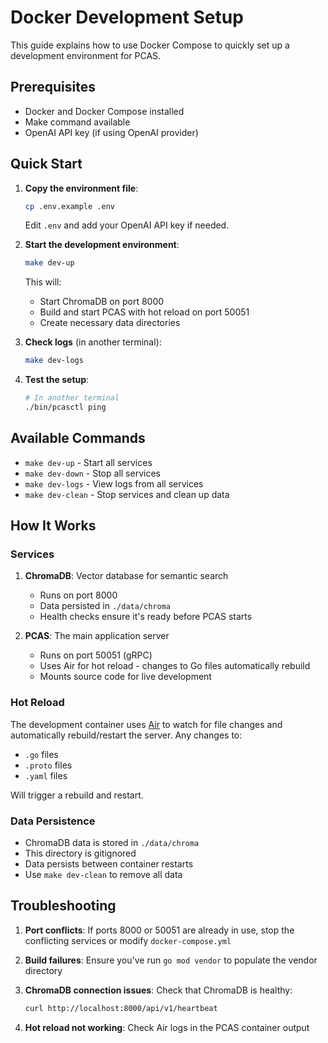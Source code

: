 # Docker Development Setup

This guide explains how to use Docker Compose to quickly set up a development environment for PCAS.

## Prerequisites

- Docker and Docker Compose installed
- Make command available
- OpenAI API key (if using OpenAI provider)

## Quick Start

1. **Copy the environment file**:
   ```bash
   cp .env.example .env
   ```
   Edit `.env` and add your OpenAI API key if needed.

2. **Start the development environment**:
   ```bash
   make dev-up
   ```
   This will:
   - Start ChromaDB on port 8000
   - Build and start PCAS with hot reload on port 50051
   - Create necessary data directories

3. **Check logs** (in another terminal):
   ```bash
   make dev-logs
   ```

4. **Test the setup**:
   ```bash
   # In another terminal
   ./bin/pcasctl ping
   ```

## Available Commands

- `make dev-up` - Start all services
- `make dev-down` - Stop all services
- `make dev-logs` - View logs from all services
- `make dev-clean` - Stop services and clean up data

## How It Works

### Services

1. **ChromaDB**: Vector database for semantic search
   - Runs on port 8000
   - Data persisted in `./data/chroma`
   - Health checks ensure it's ready before PCAS starts

2. **PCAS**: The main application server
   - Runs on port 50051 (gRPC)
   - Uses Air for hot reload - changes to Go files automatically rebuild
   - Mounts source code for live development

### Hot Reload

The development container uses [Air](https://github.com/cosmtrek/air) to watch for file changes and automatically rebuild/restart the server. Any changes to:
- `.go` files
- `.proto` files
- `.yaml` files

Will trigger a rebuild and restart.

### Data Persistence

- ChromaDB data is stored in `./data/chroma`
- This directory is gitignored
- Data persists between container restarts
- Use `make dev-clean` to remove all data

## Troubleshooting

1. **Port conflicts**: If ports 8000 or 50051 are already in use, stop the conflicting services or modify `docker-compose.yml`

2. **Build failures**: Ensure you've run `go mod vendor` to populate the vendor directory

3. **ChromaDB connection issues**: Check that ChromaDB is healthy:
   ```bash
   curl http://localhost:8000/api/v1/heartbeat
   ```

4. **Hot reload not working**: Check Air logs in the PCAS container output